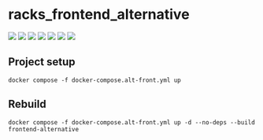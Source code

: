 # racks_frontend_alternative

![](https://img.shields.io/badge/tailwindCSS-3.2-%230ea5e9) ![](https://img.shields.io/badge/node.js-v12.16.1-%2343853d) ![](https://img.shields.io/badge/vue.js-3.2-%2342b883) ![](https://img.shields.io/badge/vuelidate-2.0-%2342b883) ![](https://img.shields.io/badge/axios-1.1.3-%2342b883) ![](https://img.shields.io/badge/vuex-4.0.0-%2342b883) ![](https://img.shields.io/badge/vue--svg--loader-0.16.0-%2342b883)

## Project setup

```
docker compose -f docker-compose.alt-front.yml up
```

## Rebuild

```
docker compose -f docker-compose.alt-front.yml up -d --no-deps --build frontend-alternative
```